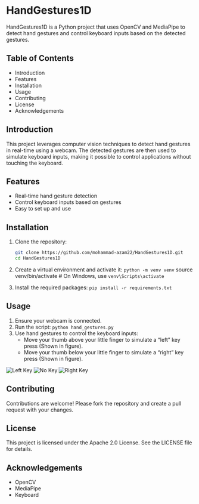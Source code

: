 # HandGestures1D

HandGestures1D is a Python project that uses OpenCV and MediaPipe to detect hand gestures and control keyboard inputs based on the detected gestures.

## Table of Contents
- Introduction
- Features
- Installation
- Usage
- Contributing
- License
- Acknowledgements

## Introduction
This project leverages computer vision techniques to detect hand gestures in real-time using a webcam. The detected gestures are then used to simulate keyboard inputs, making it possible to control applications without touching the keyboard.

## Features
- Real-time hand gesture detection<br>
- Control keyboard inputs based on gestures<br>
- Easy to set up and use

## Installation
1. Clone the repository:
   ```sh
   git clone https://github.com/mohammad-azam22/HandGestures1D.git
   cd HandGestures1D
   ```
2. Create a virtual environment and activate it:
  `python -m venv venv`
  source venv/bin/activate  # On Windows, use `venv\Scripts\activate`

3. Install the required packages:
   `pip install -r requirements.txt`
## Usage
  1. Ensure your webcam is connected.
  2. Run the script:
    `python hand_gestures.py`
  3. Use hand gestures to control the keyboard inputs:
      - Move your thumb above your little finger to simulate a “left” key press (Shown in figure).<br>
       - Move your thumb below your little finger to simulate a “right” key press (Shown in figure).
  
  ![Left Key](https://github.com/user-attachments/assets/4dadacc7-7dde-4584-8ccc-cd63a793d515)
  ![No Key](https://github.com/user-attachments/assets/56f09d6f-37da-49c5-897b-93fc1ecf627b)
  ![Right Key](https://github.com/user-attachments/assets/c198d5b6-15c1-45a0-8ce2-6b524078828b)

## Contributing
Contributions are welcome! Please fork the repository and create a pull request with your changes.

## License
This project is licensed under the Apache 2.0 License. See the LICENSE file for details.

## Acknowledgements
  - OpenCV
  - MediaPipe
  - Keyboard
